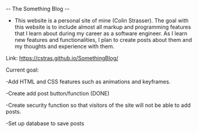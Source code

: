 -- The Something Blog --

- This website is a personal site of mine (Colin Strasser). The goal with this website is to include almost all markup and programming features that I learn about during my career as a software engineer.
As I learn new features and functionalities, I plan to create posts about them and my thoughts and experience with them.

Link: https://cstras.github.io/SomethingBlog/

Current goal: 

  -Add HTML and CSS features such as animations and keyframes.
  
  -Create add post button/function (DONE)
  
  -Create security function so that visitors of the site will not be able to add posts.
  
  -Set up database to save posts
